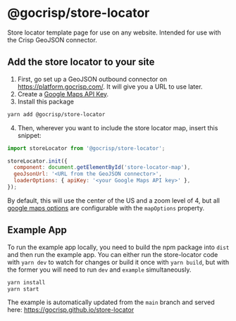 # @gocrisp/store-locator

Store locator template page for use on any website. Intended for use with the Crisp GeoJSON connector.

## Add the store locator to your site

1. First, go set up a GeoJSON outbound connector on https://platform.gocrisp.com/. It will give you a URL to use later.
2. Create a [Google Maps API Key](https://developers.google.com/maps/gmp-get-started).
3. Install this package
```bash
yarn add @gocrisp/store-locator
```
4. Then, wherever you want to include the store locator map, insert this snippet:
```javascript
import storeLocator from '@gocrisp/store-locator';

storeLocator.init({
  component: document.getElementById('store-locator-map'),
  geoJsonUrl: '<URL from the GeoJSON connector>',
  loaderOptions: { apiKey: '<your Google Maps API key>' },
});
```

By default, this will use the center of the US and a zoom level of 4, but all [google maps options](https://developers.google.com/maps/documentation/javascript/overview#MapOptions) are configurable with the `mapOptions` property.


## Example App

To run the example app locally, you need to build the npm package into `dist` and then run the example app. You can either run the store-locator code with `yarn dev` to watch for changes or build it once with `yarn build`, but with the former you will need to run `dev` and `example` simultaneously.

```bash
yarn install
yarn start
```

The example is automatically updated from the `main` branch and served here:
https://gocrisp.github.io/store-locator
